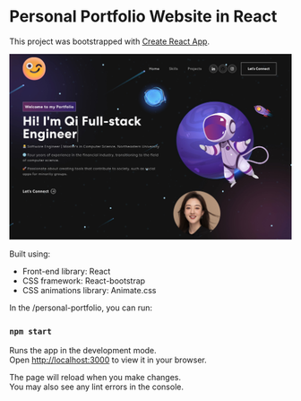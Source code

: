 # Personal Portfolio Website in React

This project was bootstrapped with [Create React App](https://github.com/facebook/create-react-app).

<img width="1266" alt="" src="./personal-portfolio.jpg">

Built using:

- Front-end library: React
- CSS framework: React-bootstrap
- CSS animations library: Animate.css

In the /personal-portfolio, you can run:

### `npm start`

Runs the app in the development mode.\
Open [http://localhost:3000](http://localhost:3000) to view it in your browser.

The page will reload when you make changes.\
You may also see any lint errors in the console.
